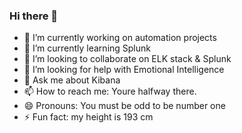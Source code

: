 ### Hi there 👋

- 🔭 I’m currently working on automation projects
- 🌱 I’m currently learning Splunk
- 👯 I’m looking to collaborate on ELK stack & Splunk
- 🤔 I’m looking for help with Emotional Intelligence
- 💬 Ask me about Kibana
- 📫 How to reach me: Youre halfway there.
- 😄 Pronouns: You must be odd to be number one
- ⚡ Fun fact: my height is 193 cm

<!--
**idhamhalim/idhamhalim** is a ✨ _special_ ✨ repository because its `README.md` (this file) appears on your GitHub profile.

Here are some ideas to get you started:

- 🔭 I’m currently working on automation projects
- 🌱 I’m currently learning Splunk
- 👯 I’m looking to collaborate on ELK stack & Splunk
- 🤔 I’m looking for help with Emotional Intelligence
- 💬 Ask me about Kibana
- 📫 How to reach me: 
- 😄 Pronouns: ...
- ⚡ Fun fact: my height is 193 cm
-->
